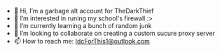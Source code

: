 - 👋 Hi, I’m a garbage alt account for TheDarkThief
- 👀 I’m interested in runing my school's firewall :>
- 🌱 I’m currently learning a bunch of random junk
- 💞️ I’m looking to collaborate on creating a custom sucure proxy server
- 📫 How to reach me: IdcForThis1@outlook.com

